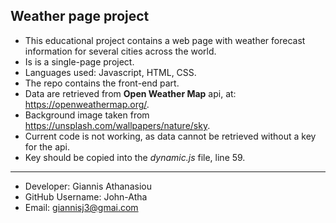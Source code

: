 ## Weather page project

* This educational project contains a web page with weather forecast information for several cities across the world.
* Is is a single-page project.
* Languages used: Javascript, HTML, CSS.
* The repo contains the front-end part.
* Data are retrieved from <b>Open Weather Map</b> api, at: https://openweathermap.org/.
* Background image taken from https://unsplash.com/wallpapers/nature/sky.
* Current code is not working, as data cannot be retrieved without a key for the api.
* Key should be copied into the <i>dynamic.js</i> file, line 59.

- - -
- Developer: Giannis Athanasiou
- GitHub Username: John-Atha
- Email: giannisj3@gmai.com